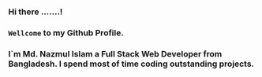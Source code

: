 ### Hi there .......!

### `Wellcome` to my Github Profile.

### I`m Md. Nazmul Islam a Full Stack Web Developer from Bangladesh. I spend most of time coding outstanding projects.
